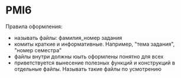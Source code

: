 # PMI6
Правила оформления:
- называть файлы: фамилия_номер задания
- комиты краткие и информативные. Например, "тема задания", "номер семестра"
- файлы внутри должны юыть оформлены понятно для всех
- приветствуется вынесение полезных функций и конструкций в отдельные файлы. Называть такие файлы по усмотрению
